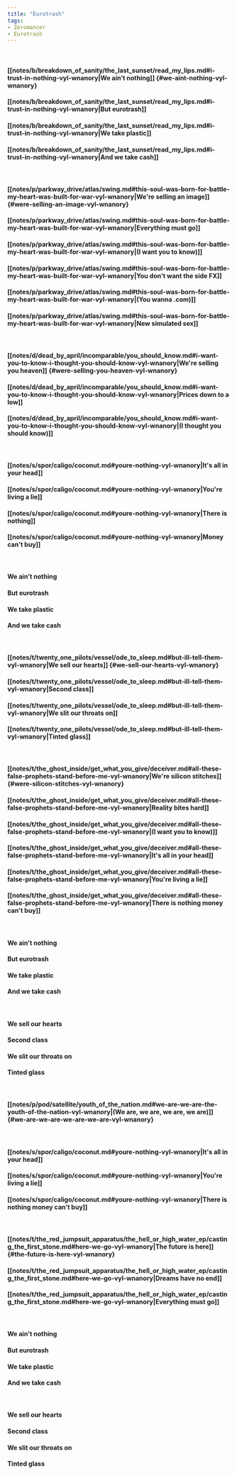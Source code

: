 ```yaml
---
title: "Eurotrash"
tags:
- Zeromancer
- Eurotrash
---
```

&nbsp;
#### [[notes/b/breakdown_of_sanity/the_last_sunset/read_my_lips.md#i-trust-in-nothing-vyl-wnanory|We ain't nothing]] {#we-aint-nothing-vyl-wnanory}
#### [[notes/b/breakdown_of_sanity/the_last_sunset/read_my_lips.md#i-trust-in-nothing-vyl-wnanory|But eurotrash]]
#### [[notes/b/breakdown_of_sanity/the_last_sunset/read_my_lips.md#i-trust-in-nothing-vyl-wnanory|We take plastic]]
#### [[notes/b/breakdown_of_sanity/the_last_sunset/read_my_lips.md#i-trust-in-nothing-vyl-wnanory|And we take cash]]
&nbsp;
#### [[notes/p/parkway_drive/atlas/swing.md#this-soul-was-born-for-battle-my-heart-was-built-for-war-vyl-wnanory|We're selling an image]] {#were-selling-an-image-vyl-wnanory}
#### [[notes/p/parkway_drive/atlas/swing.md#this-soul-was-born-for-battle-my-heart-was-built-for-war-vyl-wnanory|Everything must go]]
#### [[notes/p/parkway_drive/atlas/swing.md#this-soul-was-born-for-battle-my-heart-was-built-for-war-vyl-wnanory|(I want you to know)]]
#### [[notes/p/parkway_drive/atlas/swing.md#this-soul-was-born-for-battle-my-heart-was-built-for-war-vyl-wnanory|You don't want the side FX]]
#### [[notes/p/parkway_drive/atlas/swing.md#this-soul-was-born-for-battle-my-heart-was-built-for-war-vyl-wnanory|(You wanna .com)]]
#### [[notes/p/parkway_drive/atlas/swing.md#this-soul-was-born-for-battle-my-heart-was-built-for-war-vyl-wnanory|New simulated sex]]
&nbsp;
#### [[notes/d/dead_by_april/incomparable/you_should_know.md#i-want-you-to-know-i-thought-you-should-know-vyl-wnanory|We're selling you heaven]] {#were-selling-you-heaven-vyl-wnanory}
#### [[notes/d/dead_by_april/incomparable/you_should_know.md#i-want-you-to-know-i-thought-you-should-know-vyl-wnanory|Prices down to a low]]
#### [[notes/d/dead_by_april/incomparable/you_should_know.md#i-want-you-to-know-i-thought-you-should-know-vyl-wnanory|(I thought you should know)]]
&nbsp;
#### [[notes/s/spor/caligo/coconut.md#youre-nothing-vyl-wnanory|It's all in your head]]
#### [[notes/s/spor/caligo/coconut.md#youre-nothing-vyl-wnanory|You're living a lie]]
#### [[notes/s/spor/caligo/coconut.md#youre-nothing-vyl-wnanory|There is nothing]]
#### [[notes/s/spor/caligo/coconut.md#youre-nothing-vyl-wnanory|Money can't buy]]
&nbsp;
#### We ain't nothing
#### But eurotrash
#### We take plastic
#### And we take cash
&nbsp;
#### [[notes/t/twenty_one_pilots/vessel/ode_to_sleep.md#but-ill-tell-them-vyl-wnanory|We sell our hearts]] {#we-sell-our-hearts-vyl-wnanory}
#### [[notes/t/twenty_one_pilots/vessel/ode_to_sleep.md#but-ill-tell-them-vyl-wnanory|Second class]]
#### [[notes/t/twenty_one_pilots/vessel/ode_to_sleep.md#but-ill-tell-them-vyl-wnanory|We slit our throats on]]
#### [[notes/t/twenty_one_pilots/vessel/ode_to_sleep.md#but-ill-tell-them-vyl-wnanory|Tinted glass]]
&nbsp;
#### [[notes/t/the_ghost_inside/get_what_you_give/deceiver.md#all-these-false-prophets-stand-before-me-vyl-wnanory|We're silicon stitches]] {#were-silicon-stitches-vyl-wnanory}
#### [[notes/t/the_ghost_inside/get_what_you_give/deceiver.md#all-these-false-prophets-stand-before-me-vyl-wnanory|Reality bites hard]]
#### [[notes/t/the_ghost_inside/get_what_you_give/deceiver.md#all-these-false-prophets-stand-before-me-vyl-wnanory|(I want you to know)]]
#### [[notes/t/the_ghost_inside/get_what_you_give/deceiver.md#all-these-false-prophets-stand-before-me-vyl-wnanory|It's all in your head]]
#### [[notes/t/the_ghost_inside/get_what_you_give/deceiver.md#all-these-false-prophets-stand-before-me-vyl-wnanory|You're living a lie]]
#### [[notes/t/the_ghost_inside/get_what_you_give/deceiver.md#all-these-false-prophets-stand-before-me-vyl-wnanory|There is nothing money can't buy]]
&nbsp;
#### We ain't nothing
#### But eurotrash
#### We take plastic
#### And we take cash
&nbsp;
#### We sell our hearts
#### Second class
#### We slit our throats on
#### Tinted glass
&nbsp;
#### [[notes/p/pod/satellite/youth_of_the_nation.md#we-are-we-are-the-youth-of-the-nation-vyl-wnanory|(We are, we are, we are, we are)]] {#we-are-we-are-we-are-we-are-vyl-wnanory}
&nbsp;
#### [[notes/s/spor/caligo/coconut.md#youre-nothing-vyl-wnanory|It's all in your head]]
#### [[notes/s/spor/caligo/coconut.md#youre-nothing-vyl-wnanory|You're living a lie]]
#### [[notes/s/spor/caligo/coconut.md#youre-nothing-vyl-wnanory|There is nothing money can't buy]]
&nbsp;
#### [[notes/t/the_red_jumpsuit_apparatus/the_hell_or_high_water_ep/casting_the_first_stone.md#here-we-go-vyl-wnanory|The future is here]] {#the-future-is-here-vyl-wnanory}
#### [[notes/t/the_red_jumpsuit_apparatus/the_hell_or_high_water_ep/casting_the_first_stone.md#here-we-go-vyl-wnanory|Dreams have no end]]
#### [[notes/t/the_red_jumpsuit_apparatus/the_hell_or_high_water_ep/casting_the_first_stone.md#here-we-go-vyl-wnanory|Everything must go]]
&nbsp;
#### We ain't nothing
#### But eurotrash
#### We take plastic
#### And we take cash
&nbsp;
#### We sell our hearts
#### Second class
#### We slit our throats on
#### Tinted glass
